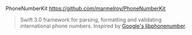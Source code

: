 PhoneNumberKit https://github.com/marmelroy/PhoneNumberKit
> Swift 3.0 framework for parsing, formatting and validating international phone numbers. Inspired by [Google's libphonenumber](https://github.com/googlei18n/libphonenumber).
